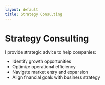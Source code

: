 ```yaml
---
layout: default
title: Strategy Consulting
---
```


# Strategy Consulting

I provide strategic advice to help companies:

- Identify growth opportunities  
- Optimize operational efficiency  
- Navigate market entry and expansion  
- Align financial goals with business strategy  

